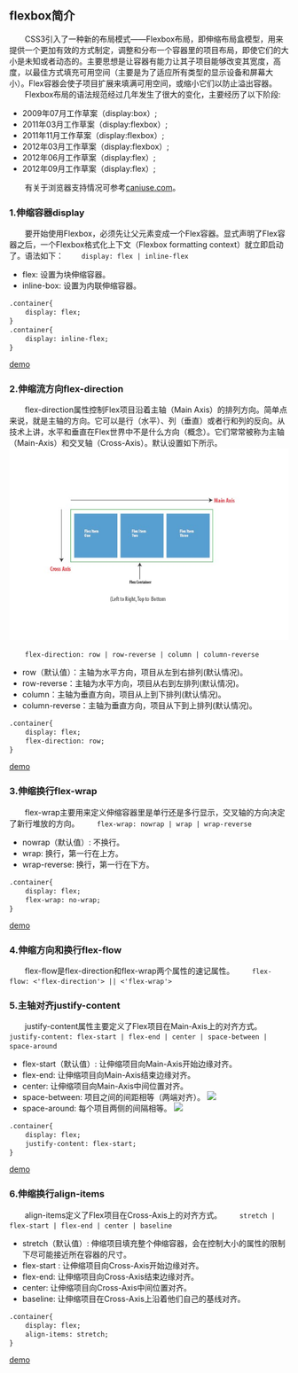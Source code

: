 ## flexbox简介

　　CSS3引入了一种新的布局模式——Flexbox布局，即伸缩布局盒模型，用来提供一个更加有效的方式制定，调整和分布一个容器里的项目布局，即使它们的大小是未知或者动态的。主要思想是让容器有能力让其子项目能够改变其宽度，高度，以最佳方式填充可用空间（主要是为了适应所有类型的显示设备和屏幕大小）。Flex容器会使子项目扩展来填满可用空间，或缩小它们以防止溢出容器。
&emsp;&emsp;Flexbox布局的语法规范经过几年发生了很大的变化，主要经历了以下阶段:
* 2009年07月工作草案（display:box）;
* 2011年03月工作草案（display:flexbox）;
* 2011年11月工作草案（display:flexbox）;
* 2012年03月工作草案（display:flexbox）;
* 2012年06月工作草案（display:flex）;
* 2012年09月工作草案（display:flex）;

&emsp;&emsp;有关于浏览器支持情况可参考[caniuse.com](http://caniuse.com/)。

### 1.伸缩容器display
&emsp;&emsp;要开始使用Flexbox，必须先让父元素变成一个Flex容器。显式声明了Flex容器之后，一个Flexbox格式化上下文（Flexbox formatting context）就立即启动了。语法如下：
&emsp;&emsp;`display: flex | inline-flex`

 - flex: 设置为块伸缩容器。
 - inline-box: 设置为内联伸缩容器。

```css?linenums
.container{
	display: flex;
}
.container{
	display: inline-flex;
}
```
[demo](http://htmlpreview.github.io/?https://github.com/Vincken/flexbox/blob/master/flex%20demo/1.html)
### 2.伸缩流方向flex-direction
&emsp;&emsp;flex-direction属性控制Flex项目沿着主轴（Main Axis）的排列方向。简单点来说，就是主轴的方向。它可以是行（水平）、列（垂直）或者行和列的反向。从技术上讲，水平和垂直在Flex世界中不是什么方向（概念）。它们常常被称为主轴（Main-Axis）和交叉轴（Cross-Axis）。默认设置如下所示。
![](https://github.com/Vincken/flexbox/raw/master/image/flex-direction.jpg)

&emsp;&emsp;`flex-direction: row | row-reverse | column | column-reverse`

 - row（默认值）：主轴为水平方向，项目从左到右排列(默认情况)。
 - row-reverse：主轴为水平方向，项目从右到左排列(默认情况)。
 - column：主轴为垂直方向，项目从上到下排列(默认情况)。
 - column-reverse：主轴为垂直方向，项目从下到上排列(默认情况)。

```css?linenums
.container{
	display: flex;
	flex-direction: row;
}
```
[demo](http://htmlpreview.github.io/?https://github.com/Vincken/flexbox/blob/master/flex%20demo/2.html)
### 3.伸缩换行flex-wrap
&emsp;&emsp;flex-wrap主要用来定义伸缩容器里是单行还是多行显示，交叉轴的方向决定了新行堆放的方向。
&emsp;&emsp;`flex-wrap: nowrap | wrap | wrap-reverse`

 - nowrap（默认值）: 不换行。
 - wrap: 换行，第一行在上方。
 - wrap-reverse: 换行，第一行在下方。

```css?linenums
.container{
	display: flex;
	flex-wrap: no-wrap;
}
```
[demo](http://htmlpreview.github.io/?https://github.com/Vincken/flexbox/blob/master/flex%20demo/3.html)
### 4.伸缩方向和换行flex-flow
&emsp;&emsp;flex-flow是flex-direction和flex-wrap两个属性的速记属性。
&emsp;&emsp;`flex-flow: <'flex-direction'> || <'flex-wrap'>`
### 5.主轴对齐justify-content
&emsp;&emsp;justify-content属性主要定义了Flex项目在Main-Axis上的对齐方式。
&emsp;&emsp;`justify-content: flex-start | flex-end | center | space-between | space-around`

 - flex-start（默认值）: 让伸缩项目向Main-Axis开始边缘对齐。
 - flex-end: 让伸缩项目向Main-Axis结束边缘对齐。
 - center: 让伸缩项目向Main-Axis中间位置对齐。
 - space-between: 项目之间的间距相等（两端对齐）。
![](https://github.com/Vincken/flexbox/raw/master/image/space-between.jpg)
 - space-around: 每个项目两侧的间隔相等。
![](https://github.com/Vincken/flexbox/raw/master/image/space-around.jpg)
```css?linenums
.container{
	display: flex;
	justify-content: flex-start;
}
```
[demo](http://htmlpreview.github.io/?https://github.com/Vincken/flexbox/blob/master/flex%20demo/4.html)
### 6.伸缩换行align-items
&emsp;&emsp;align-items定义了Flex项目在Cross-Axis上的对齐方式。
&emsp;&emsp;`stretch | flex-start | flex-end | center | baseline`

 - stretch（默认值）: 伸缩项目填充整个伸缩容器，会在控制大小的属性的限制下尽可能接近所在容器的尺寸。
 - flex-start : 让伸缩项目向Cross-Axis开始边缘对齐。
 - flex-end: 让伸缩项目向Cross-Axis结束边缘对齐。
 - center: 让伸缩项目向Cross-Axis中间位置对齐。
 - baseline: 让伸缩项目在Cross-Axis上沿着他们自己的基线对齐。

```css?linenums
.container{
	display: flex;
	align-items: stretch;
}
```
[demo](http://htmlpreview.github.io/?https://github.com/Vincken/flexbox/blob/master/flex%20demo/5.html)
